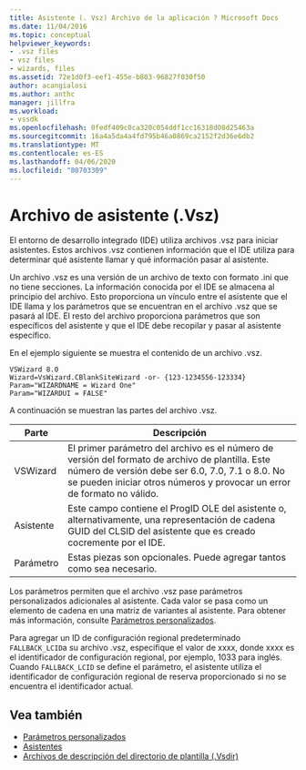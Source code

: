 ```yaml
---
title: Asistente (. Vsz) Archivo de la aplicación ? Microsoft Docs
ms.date: 11/04/2016
ms.topic: conceptual
helpviewer_keywords:
- .vsz files
- vsz files
- wizards, files
ms.assetid: 72e1d0f3-eef1-455e-b803-96827f030f50
author: acangialosi
ms.author: anthc
manager: jillfra
ms.workload:
- vssdk
ms.openlocfilehash: 0fedf409c0ca320c054ddf1cc16318d08d25463a
ms.sourcegitcommit: 16a4a5da4a4fd795b46a0869ca2152f2d36e6db2
ms.translationtype: MT
ms.contentlocale: es-ES
ms.lasthandoff: 04/06/2020
ms.locfileid: "80703309"
---
```

# <a name="wizard-vsz-file"></a>Archivo de asistente (.Vsz)

El entorno de desarrollo integrado (IDE) utiliza archivos .vsz para iniciar asistentes. Estos archivos .vsz contienen información que el IDE utiliza para determinar qué asistente llamar y qué información pasar al asistente.

Un archivo .vsz es una versión de un archivo de texto con formato .ini que no tiene secciones. La información conocida por el IDE se almacena al principio del archivo. Esto proporciona un vínculo entre el asistente que el IDE llama y los parámetros que se encuentran en el archivo .vsz que se pasará al IDE. El resto del archivo proporciona parámetros que son específicos del asistente y que el IDE debe recopilar y pasar al asistente específico.

En el ejemplo siguiente se muestra el contenido de un archivo .vsz.

```
VSWizard 8.0
Wizard=VsWizard.CBlankSiteWizard -or- {123-1234556-123334}
Param="WIZARDNAME = Wizard One"
Param="WIZARDUI = FALSE"
```

A continuación se muestran las partes del archivo .vsz.

|Parte|Descripción|
|----------|-----------------|
|VSWizard|El primer parámetro del archivo es el número de versión del formato de archivo de plantilla. Este número de versión debe ser 6.0, 7.0, 7.1 o 8.0. No se pueden iniciar otros números y provocar un error de formato no válido.|
|Asistente|Este campo contiene el ProgID OLE del asistente o, alternativamente, una representación de cadena GUID del CLSID del asistente que es creado cocremente por el IDE.|
|Parámetro|Estas piezas son opcionales. Puede agregar tantos como sea necesario.|

Los parámetros permiten que el archivo .vsz pase parámetros personalizados adicionales al asistente. Cada valor se pasa como un elemento de cadena en una matriz de variantes al asistente. Para obtener más información, consulte [Parámetros personalizados](../../extensibility/internals/custom-parameters.md).

Para agregar un ID de configuración regional predeterminado `FALLBACK_LCID`a su archivo .vsz, especifique el valor de xxxx, donde xxxx es el identificador de configuración regional, por ejemplo, 1033 para inglés. Cuando `FALLBACK_LCID` se define el parámetro, el asistente utiliza el identificador de configuración regional de reserva proporcionado si no se encuentra el identificador actual.

## <a name="see-also"></a>Vea también

- [Parámetros personalizados](../../extensibility/internals/custom-parameters.md)
- [Asistentes](../../extensibility/internals/wizards.md)
- [Archivos de descripción del directorio de plantilla (.Vsdir)](../../extensibility/internals/template-directory-description-dot-vsdir-files.md)
